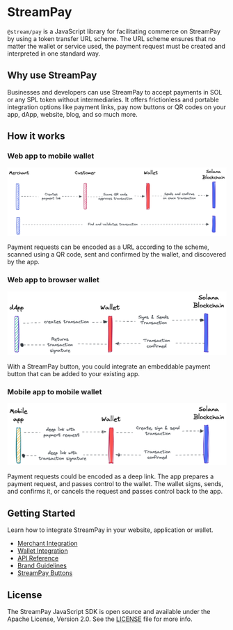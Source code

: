 # StreamPay

`@stream/pay` is a JavaScript library for facilitating commerce on StreamPay by using a token transfer URL scheme. The URL scheme ensures that no matter the wallet or service used, the payment request must be created and interpreted in one standard way.

## Why use StreamPay

Businesses and developers can use StreamPay to accept payments in SOL or any SPL token without intermediaries. It offers frictionless and portable integration options like payment links, pay now buttons or QR codes on your app, dApp, website, blog, and so much more.

## How it works

### Web app to mobile wallet

![web app to mobile wallet diagram](./qr-code-flow.png)

Payment requests can be encoded as a URL according to the scheme, scanned using a QR code, sent and confirmed by the wallet, and discovered by the app.

### Web app to browser wallet

![web app to browser wallet diagram](./dapp-web-wallet-flow.png)

With a StreamPay button, you could integrate an embeddable payment button that can be added to your existing app.

### Mobile app to mobile wallet

![mobile app to mobile wallet diagram](./mobile-app-mobile-wallet-flow.png)

Payment requests could be encoded as a deep link. The app prepares a payment request, and passes control to the wallet. The wallet signs, sends, and confirms it, or cancels the request and passes control back to the app.

## Getting Started

Learn how to integrate StreamPay in your website, application or wallet.

- [Merchant Integration](https://docs.solanapay.com/core/merchant-integration)
- [Wallet Integration](https://docs.solanapay.com/core/wallet-integration)
- [API Reference](https://docs.solanapay.com/api/core)
- [Brand Guidelines](https://solanapay.com/branding)
- [StreamPay Buttons](https://www.figma.com/community/file/1070341985720702755)

## License

The StreamPay JavaScript SDK is open source and available under the Apache License, Version 2.0. See the [LICENSE](./LICENSE) file for more info.
